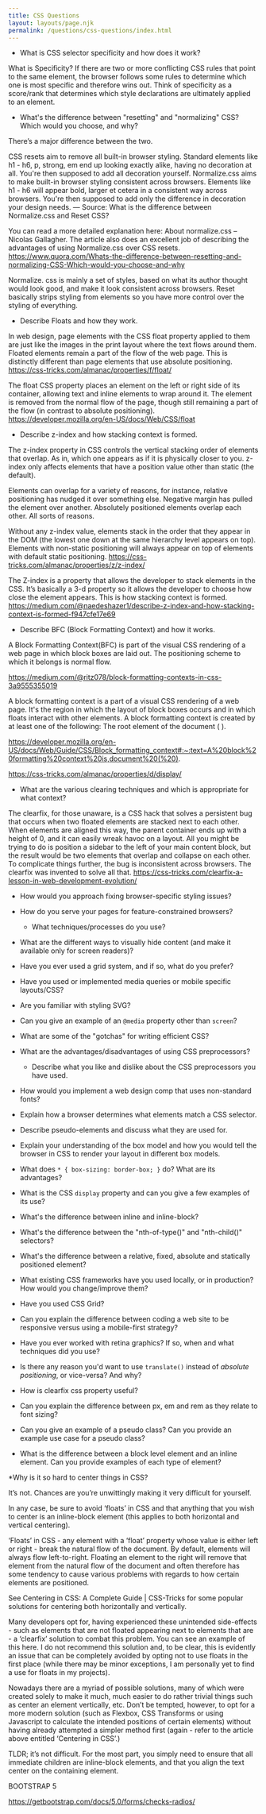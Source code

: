 ```yaml
---
title: CSS Questions
layout: layouts/page.njk
permalink: /questions/css-questions/index.html
---
```


* What is CSS selector specificity and how does it work?

What is Specificity? If there are two or more conflicting CSS rules that point to the same element, the browser follows some rules to determine which one is most specific and therefore wins out. Think of specificity as a score/rank that determines which style declarations are ultimately applied to an element.

* What's the difference between "resetting" and "normalizing" CSS? Which would you choose, and why?

There’s a major difference between the two.

CSS resets aim to remove all built-in browser styling. Standard elements like h1 - h6, p, strong, em end up looking exactly alike, having no decoration at all. You're then supposed to add all decoration yourself.
Normalize.css aims to make built-in browser styling consistent across browsers. Elements like h1 - h6 will appear bold, larger et cetera in a consistent way across browsers. You're then supposed to add only the difference in decoration your design needs.
— Source: What is the difference between Normalize.css and Reset CSS?

You can read a more detailed explanation here: About normalize.css – Nicolas Gallagher. The article also does an excellent job of describing the advantages of using Normalize.css over CSS resets. https://www.quora.com/Whats-the-difference-between-resetting-and-normalizing-CSS-Which-would-you-choose-and-why

Normalize. css is mainly a set of styles, based on what its author thought would look good, and make it look consistent across browsers. Reset basically strips styling from elements so you have more control over the styling of everything.

* Describe Floats and how they work.

In web design, page elements with the CSS float property applied to them are just like the images in the print layout where the text flows around them. Floated elements remain a part of the flow of the web page. This is distinctly different than page elements that use absolute positioning. https://css-tricks.com/almanac/properties/f/float/

The float CSS property places an element on the left or right side of its container, allowing text and inline elements to wrap around it. The element is removed from the normal flow of the page, though still remaining a part of the flow (in contrast to absolute positioning). https://developer.mozilla.org/en-US/docs/Web/CSS/float

* Describe z-index and how stacking context is formed.

The z-index property in CSS controls the vertical stacking order of elements that overlap. As in, which one appears as if it is physically closer to you. z-index only affects elements that have a position value other than static (the default).

Elements can overlap for a variety of reasons, for instance, relative positioning has nudged it over something else. Negative margin has pulled the element over another. Absolutely positioned elements overlap each other. All sorts of reasons.


Without any z-index value, elements stack in the order that they appear in the DOM (the lowest one down at the same hierarchy level appears on top). Elements with non-static positioning will always appear on top of elements with default static positioning. https://css-tricks.com/almanac/properties/z/z-index/

The Z-index is a property that allows the developer to stack elements in the CSS. It’s basically a 3-d property so it allows the developer to choose how close the element appears. This is how stacking context is formed. https://medium.com/@naedeshazer1/describe-z-index-and-how-stacking-context-is-formed-f947cfe17e69


* Describe BFC (Block Formatting Context) and how it works.

A Block Formatting Context(BFC) is part of the visual CSS rendering of a web page in which block boxes are laid out. The positioning scheme to which it belongs is normal flow.

https://medium.com/@ritz078/block-formatting-contexts-in-css-3a9555355019

A block formatting context is a part of a visual CSS rendering of a web page. It's the region in which the layout of block boxes occurs and in which floats interact with other elements. A block formatting context is created by at least one of the following: The root element of the document ( <html> ). 

https://developer.mozilla.org/en-US/docs/Web/Guide/CSS/Block_formatting_context#:~:text=A%20block%20formatting%20context%20is,document%20(%20).

https://css-tricks.com/almanac/properties/d/display/


* What are the various clearing techniques and which is appropriate for what context?

The clearfix, for those unaware, is a CSS hack that solves a persistent bug that occurs when two floated elements are stacked next to each other. When elements are aligned this way, the parent container ends up with a height of 0, and it can easily wreak havoc on a layout. All you might be trying to do is position a sidebar to the left of your main content block, but the result would be two elements that overlap and collapse on each other. To complicate things further, the bug is inconsistent across browsers. The clearfix was invented to solve all that. https://css-tricks.com/clearfix-a-lesson-in-web-development-evolution/



* How would you approach fixing browser-specific styling issues?




* How do you serve your pages for feature-constrained browsers?



  * What techniques/processes do you use?


* What are the different ways to visually hide content (and make it available only for screen readers)?



* Have you ever used a grid system, and if so, what do you prefer?



* Have you used or implemented media queries or mobile specific layouts/CSS?



* Are you familiar with styling SVG?



* Can you give an example of an `@media` property other than `screen`?



* What are some of the "gotchas" for writing efficient CSS?




* What are the advantages/disadvantages of using CSS preprocessors?




  * Describe what you like and dislike about the CSS preprocessors you have used.



* How would you implement a web design comp that uses non-standard fonts?



* Explain how a browser determines what elements match a CSS selector.



* Describe pseudo-elements and discuss what they are used for.



* Explain your understanding of the box model and how you would tell the browser in CSS to render your layout in different box models.



* What does ```* { box-sizing: border-box; }``` do? What are its advantages?



* What is the CSS `display` property and can you give a few examples of its use?



* What's the difference between inline and inline-block?



* What's the difference between the "nth-of-type()" and "nth-child()" selectors?



* What's the difference between a relative, fixed, absolute and statically positioned element?



* What existing CSS frameworks have you used locally, or in production? How would you change/improve them?



* Have you used CSS Grid?



* Can you explain the difference between coding a web site to be responsive versus using a mobile-first strategy?



* Have you ever worked with retina graphics? If so, when and what techniques did you use?



* Is there any reason you'd want to use `translate()` instead of *absolute positioning*, or vice-versa? And why?



* How is clearfix css property useful?



* Can you explain the difference between px, em and rem as they relate to font sizing?



* Can you give an example of a pseudo class? Can you provide an example use case for a pseudo class? 



* What is the difference between a block level element and an inline element. Can you provide examples of each type of element?




*Why is it so hard to center things in CSS?



It’s not. Chances are you’re unwittingly making it very difficult for yourself.

In any case, be sure to avoid ‘floats’ in CSS and that anything that you wish to center is an inline-block element (this applies to both horizontal and vertical centering).

‘Floats’ in CSS - any element with a ‘float’ property whose value is either left or right - break the natural flow of the document. By default, elements will always flow left-to-right. Floating an element to the right will remove that element from the natural flow of the document and often therefore has some tendency to cause various problems with regards to how certain elements are positioned.

See Centering in CSS: A Complete Guide | CSS-Tricks for some popular solutions for centering both horizontally and vertically.

Many developers opt for, having experienced these unintended side-effects - such as elements that are not floated appearing next to elements that are - a ‘clearfix’ solution to combat this problem. You can see an example of this here. I do not recommend this solution and, to be clear, this is evidently an issue that can be completely avoided by opting not to use floats in the first place (while there may be minor exceptions, I am personally yet to find a use for floats in my projects).

Nowadays there are a myriad of possible solutions, many of which were created solely to make it much, much easier to do rather trivial things such as center an element vertically, etc. Don’t be tempted, however, to opt for a more modern solution (such as Flexbox, CSS Transforms or using Javascript to calculate the intended positions of certain elements) without having already attempted a simpler method first (again - refer to the article above entitled ‘Centering in CSS’.)

TLDR; it’s not difficult. For the most part, you simply need to ensure that all immediate children are inline-block elements, and that you align the text center on the containing element.





BOOTSTRAP 5

https://getbootstrap.com/docs/5.0/forms/checks-radios/
